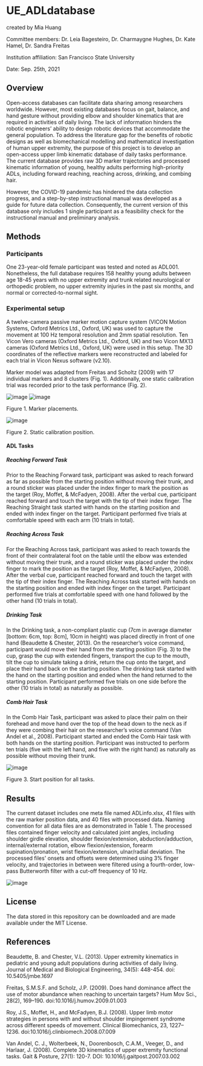 # UE_ADLdatabase

created by Mia Huang

Committee members: Dr. Leia Bagesteiro, Dr. Charmaygne Hughes, Dr. Kate Hamel, Dr. Sandra Freitas

Institution affiliation: San Francisco State University

Date: Sep. 25th, 2021

## Overview

Open-access databases can facilitate data sharing among researchers worldwide. However, most existing databases focus on gait, balance, and hand gesture without providing elbow and shoulder kinematics that are required in activities of daily living. The lack of information hinders the robotic engineers’ ability to design robotic devices that accommodate the general population. To address the literature gap for the benefits of robotic designs as well as biomechanical modelling and mathematical investigation of human upper extremity, the purpose of this project is to develop an open-access upper limb kinematic database of daily tasks performance. The current database provides raw 3D marker trajectories and processed kinematic information of young, healthy adults performing high-priority ADLs, including forward reaching, reaching across, drinking, and combing hair. 

However, the COVID-19 pandemic has hindered the data collection progress, and a step-by-step instructional manual was developed as a guide for future data collection. Consequently, the current version of this database only includes 1 single participant as a feasibility check for the instructional manual and preliminary analysis. 

## Methods

### Participants

One 23-year-old female participant was tested and noted as ADL001. Nonetheless, the full database requires 158 healthy young adults between age 18-45 years with no upper extremity and trunk related neurological or orthopedic problem, no upper extremity injuries in the past six months, and normal or corrected-to-normal sight. 

### Experimental setup

A twelve-camera passive marker motion capture system (VICON Motion Systems, Oxford Metrics Ltd., Oxford, UK) was used to capture the movement at 100 Hz temporal resolution and 2mm spatial resolution. Ten Vicon Vero cameras (Oxford Metrics Ltd., Oxford, UK) and two Vicon MX13 cameras (Oxford Metrics Ltd., Oxford, UK) were used in this setup. The 3D coordinates of the reflective markers were reconstructed and labeled for each trial in Vicon Nexus software (v2.10). 

Marker model was adapted from Freitas and Scholtz (2009) with 17 individual markers and 8 clusters (Fig. 1). Additionally, one static calibration trial was recorded prior to the task performance (Fig. 2). 

![image](https://user-images.githubusercontent.com/85710749/134787271-a6a1ee5f-f7c1-4d97-b61a-ed58921ff1e1.png) 
![image](https://user-images.githubusercontent.com/85710749/134787303-66f7c57f-d3c6-4689-8644-199beb7af470.png)

Figure 1. Marker placements. 

![image](https://user-images.githubusercontent.com/85710749/134787334-fc0e1197-e697-49c7-a300-619e08b213a7.png)

Figure 2. Static calibration position. 

#### ADL Tasks
##### Reaching Forward Task
Prior to the Reaching Forward task, participant was asked to reach forward as far as possible from the starting position without moving their trunk, and a round sticker was placed under the index finger to mark the position as the target (Roy, Moffet, & McFadyen, 2008). After the verbal cue, participant reached forward and touch the target with the tip of their index finger. The Reaching Straight task started with hands on the starting position and ended with index finger on the target. Participant performed five trials at comfortable speed with each arm (10 trials in total). 
##### Reaching Across Task
For the Reaching Across task, participant was asked to reach towards the front of their contralateral foot on the table until the elbow was extended without moving their trunk, and a round sticker was placed under the index finger to mark the position as the target (Roy, Moffet, & McFadyen, 2008). After the verbal cue, participant reached forward and touch the target with the tip of their index finger. The Reaching Across task started with hands on the starting position and ended with index finger on the target. Participant performed five trials at comfortable speed with one hand followed by the other hand (10 trials in total). 
##### Drinking Task
In the Drinking task, a non-compliant plastic cup (7cm in average diameter [bottom: 6cm, top: 8cm], 10cm in height) was placed directly in front of one hand (Beaudette & Chester, 2013). On the researcher’s voice command, participant would move their hand from the starting position (Fig. 3) to the cup, grasp the cup with extended fingers, transport the cup to the mouth, tilt the cup to simulate taking a drink, return the cup onto the target, and place their hand back on the starting position. The drinking task started with the hand on the starting position and ended when the hand returned to the starting position. Participant performed five trials on one side before the other (10 trials in total) as naturally as possible. 
##### Comb Hair Task
In the Comb Hair Task, participant was asked to place their palm on their forehead and move hand over the top of the head down to the neck as if they were combing their hair on the researcher’s voice command (Van Andel et al., 2008). Participant started and ended the Comb Hair task with both hands on the starting position. Participant was instructed to perform ten trials (five with the left hand, and five with the right hand) as naturally as possible without moving their trunk. 


![image](https://user-images.githubusercontent.com/85710749/134787439-a00422aa-6383-4651-922e-13b4d11632be.png)
 
Figure 3. Start position for all tasks.

## Results

The current dataset includes one meta file named ADLinfo.xlsx, 41 files with the raw marker position data, and 40 files with processed data. Naming convention for all data files are as demonstrated in Table 1. The processed files contained finger velocity and calculated joint angles, including shoulder girdle elevation, shoulder flexion/extension, abduction/adduction, internal/external rotation, elbow flexion/extension, forearm supination/pronation, wrist flexion/extension, ulnar/radial deviation. The processed files' onsets and offsets were determined using 3% finger velocity, and trajectories in between were filtered using a fourth-order, low-pass Butterworth filter with a cut-off frequency of 10 Hz.  

![image](https://user-images.githubusercontent.com/85710749/134787734-03e3b40d-6110-49ff-870d-c81d4fdf2a54.png)

## License 

The data stored in this repository can be downloaded and are made available under the MIT License.  

## References

Beaudette, B. and Chester, V.L. (2013). Upper extremity kinematics in pediatric and young adult populations during activities of daily living. Journal of Medical and Biological Engineering, 34(5): 448-454. doi: 10.5405/jmbe.1697

Freitas, S.M.S.F. and Scholz, J.P. (2009). Does hand dominance affect the use of motor abundance when reaching to uncertain targets? Hum Mov Sci., 28(2), 169–190. doi:10.1016/j.humov.2009.01.003

Roy, J.S., Moffet, H., and McFadyen, B.J. (2008). Upper limb motor strategies in persons with and without shoulder impingement syndrome across different speeds of movement. Clinical Biomechanics, 23, 1227–1236. doi:10.1016/j.clinbiomech.2008.07.009

Van Andel, C. J., Wolterbeek, N., Doorenbosch, C.A.M., Veeger, D., and Harlaar, J. (2008). Complete 3D kinematics of upper extremity functional tasks. Gait & Posture, 27(1): 120-7. DOI: 10.1016/j.gaitpost.2007.03.002
